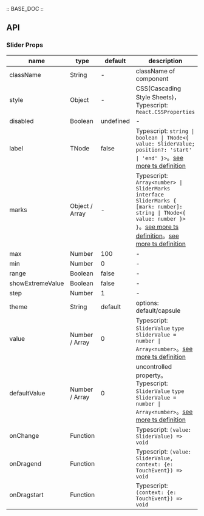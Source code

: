 :: BASE_DOC ::

## API

### Slider Props

name | type | default | description | required
-- | -- | -- | -- | --
className | String | - | className of component | N
style | Object | - | CSS(Cascading Style Sheets)，Typescript: `React.CSSProperties` | N
disabled | Boolean | undefined | \- | N
label | TNode | false | Typescript: `string \| boolean \| TNode<{ value: SliderValue; position?: 'start' \| 'end' }>`。[see more ts definition](https://github.com/Tencent/tdesign-mobile-react/blob/develop/src/common.ts) | N
marks | Object / Array | - | Typescript: `Array<number> \| SliderMarks` `interface SliderMarks { [mark: number]: string \| TNode<{ value: number }> }`。[see more ts definition](https://github.com/Tencent/tdesign-mobile-react/blob/develop/src/common.ts)。[see more ts definition](https://github.com/Tencent/tdesign-mobile-react/tree/develop/src/slider/type.ts) | N
max | Number | 100 | \- | N
min | Number | 0 | \- | N
range | Boolean | false | \- | N
showExtremeValue | Boolean | false | \- | N
step | Number | 1 | \- | N
theme | String | default | options: default/capsule | N
value | Number / Array | 0 | Typescript: `SliderValue` `type SliderValue = number \| Array<number>`。[see more ts definition](https://github.com/Tencent/tdesign-mobile-react/tree/develop/src/slider/type.ts) | N
defaultValue | Number / Array | 0 | uncontrolled property。Typescript: `SliderValue` `type SliderValue = number \| Array<number>`。[see more ts definition](https://github.com/Tencent/tdesign-mobile-react/tree/develop/src/slider/type.ts) | N
onChange | Function |  | Typescript: `(value: SliderValue) => void`<br/> | N
onDragend | Function |  | Typescript: `(value: SliderValue, context: {e: TouchEvent}) => void`<br/> | N
onDragstart | Function |  | Typescript: `(context: {e: TouchEvent}) => void`<br/> | N
